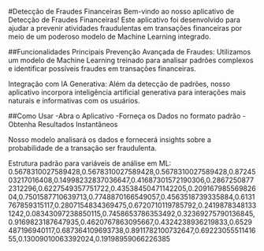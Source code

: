 #Detecção de Fraudes Financeiras
Bem-vindo ao nosso aplicativo de Detecção de Fraudes Financeiras! Este aplicativo foi desenvolvido para ajudar a prevenir atividades fraudulentas em transações financeiras por meio de um poderoso modelo de Machine Learning integrado.

##Funcionalidades Principais
Prevenção Avançada de Fraudes: Utilizamos um modelo de Machine Learning treinado para analisar padrões complexos e identificar possíveis fraudes em transações financeiras.

Integração com IA Generativa: Além da detecção de padrões, nosso aplicativo incorpora inteligência artificial generativa para interações mais naturais e informativas com os usuários.

##Como Usar
-Abra o Aplicativo
-Forneça os Dados no formato padrão
-Obtenha Resultados Instantâneos

Nosso modelo analisará os dados e fornecerá insights sobre a probabilidade de a transação ser fraudulenta.

Estrutura padrão para variáveis de análise em ML: 0.5678310027589428,0.5678310027589428,0.5678310027589428,0.8724503217016408,0.14998232837036647,0.41687301572190306,0.28672508772312296,0.6227549357751722,0.43538450471142205,0.20916798556982604,0.7501587710639713,0.7748870166549057,0.4563518739335884,0.6131767859315117,0.2807154834369475,0.6720710119785792,0.24198783481331242,0.08343097238850115,0.7458653786353492,0.32369275790136845,0.9169823187647935,0.4620767863095667,0.4324238936219833,0.6529487196940117,0.687364109693738,0.8911782100732647,0.6922305551141655,0.13009010063392024,0.19198959066226385
